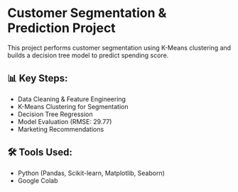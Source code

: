 # Customer Segmentation & Prediction Project

This project performs customer segmentation using K-Means clustering and builds a decision tree model to predict spending score.

## 📊 Key Steps:
- Data Cleaning & Feature Engineering
- K-Means Clustering for Segmentation
- Decision Tree Regression
- Model Evaluation (RMSE: 29.77)
- Marketing Recommendations

## 🛠 Tools Used:
- Python (Pandas, Scikit-learn, Matplotlib, Seaborn)
- Google Colab
